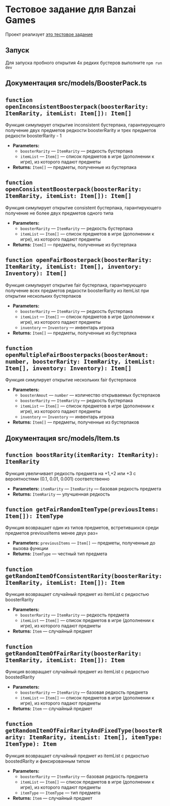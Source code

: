 # Тестовое задание для Banzai Games

Проект реализует [это тестовое задание](https://drive.google.com/file/d/13VxR410LdtphyVVxx3pJdG3cNSuX_6Y_/view)

## Запуск

Для запуска пробного открытия 4х редких бустеров выполните ```npm run dev```

## Документация src/models/BoosterPack.ts

## `function openInconsistentBoosterpack(boosterRarity: ItemRarity, itemList: Item[]): Item[]`

Функция симулирует открытие inconsistent бустерпака, гарантирующего получение двух предметов редкости boosterRarity и трех предметов редкости boosterRarity - 1

* **Parameters:**
  * `boosterRarity` — `ItemRarity` — редкость бустерпака
  * `itemList` — `Item[]` — список предметов в игре (дополнении к игре), из которого падают предметы
* **Returns:** `Item[]` — предметы, полученные из бустерпака

## `function openConsistentBoosterpack(boosterRarity: ItemRarity, itemList: Item[]): Item[]`

Функция симулирует открытие consistent бустерпака, гарантирующего получение не более двух предметов одного типа

* **Parameters:**
  * `boosterRarity` — `ItemRarity` — редкость бустерпака
  * `itemList` — `Item[]` — список предметов в игре (дополнении к игре), из которого падают предметы
* **Returns:** `Item[]` — предметы, полученные из бустерпака

## `function openFairBoosterpack(boosterRarity: ItemRarity, itemList: Item[], inventory: Inventory): Item[]`

Функция симулирует открытие fair бустерпака, гарантирующего получение всех предметов редкости boosterRarity из itemList при открытии нескольких бустерпаков

* **Parameters:**
  * `boosterRarity` — `ItemRarity` — редкость бустерпака
  * `itemList` — `Item[]` — список предметов в игре (дополнении к игре), из которого падают предметы
  * `inventory` — `Inventory` — инвентарь игрока
* **Returns:** `Item[]` — предметы, полученные из бустерпака

## `function openMultipleFairBoosterpacks(boosterAmout: number, boosterRarity: ItemRarity, itemList: Item[], inventory: Inventory): Item[]`

Функция симулирует открытие нескольких fair бустерпаков

* **Parameters:**
  * `boosterAmout` — `number` — количество открываемых бустерпаков
  * `boosterRarity` — `ItemRarity` — редкость бустерпака
  * `itemList` — `Item[]` — список предметов в игре (дополнении к игре), из которого падают предметы
  * `inventory` — `Inventory` — инвентарь игрока
* **Returns:** `Item[]` — предметы, полученные из бустерпаков

## Документация src/models/Item.ts

## `function boostRarity(itemRarity: ItemRarity): ItemRarity`

Функция увеличивает редкость предмета на +1,+2 или +3 с вероятностями (0.1, 0.01, 0.001) соответственно

* **Parameters:** `itemRarity` — `ItemRarity` — базовая редкость предмета
* **Returns:** `ItemRarity` — улучшенная редкость

## `function getFairRandomItemType(previousItems: Item[]): ItemType`

Функция возвращает один из типов предметов, встретившихся среди предметов previousItems менее двух раз=

* **Parameters:** `previousItems` — `Item[]` — предметы, полученные до вызова функции
* **Returns:** `ItemType` — честный тип предмета

## `function getRandomItemOfConsistentRarity(boosterRarity: ItemRarity, itemList: Item[]): Item`

Функция возвращает случайный предмет из itemList с редкостью boosterRarity

* **Parameters:**
  * `boosterRarity` — `ItemRarity` — редкость предмета
  * `itemList` — `Item[]` — список предметов в игре (дополнении к игре), из которого падают предметы
* **Returns:** `Item` — случайный предмет

## `function getRandomItemOfFairRarity(boosterRarity: ItemRarity, itemList: Item[]): Item`

Функция возвращает случайный предмет из itemList с редкостью boostedRarity

* **Parameters:**
  * `boosterRarity` — `ItemRarity` — базовая редкость предмета
  * `itemList` — `Item[]` — список предметов в игре (дополнении к игре), из которого падают предметы
* **Returns:** `Item` — случайный предмет

## `function getRandomItemOfFairRarityAndFixedType(boosterRarity: ItemRarity, itemList: Item[], itemType: ItemType): Item`

Функция возвращает случайный предмет из itemList с редкостью boostedRarity и фиксированным типом

* **Parameters:**
  * `boosterRarity` — `ItemRarity` — базовая редкость предмета
  * `itemList` — `Item[]` — список предметов в игре (дополнении к игре), из которого падают предметы
  * `itemType` — `ItemType` — тип предмета
* **Returns:** `Item` — случайный предмет

